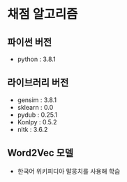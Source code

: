 # 채점 알고리즘

## 파이썬 버전
+ python : 3.8.1

## 라이브러리 버전
+ gensim : 3.8.1
+ sklearn : 0.0
+ pydub : 0.25.1
+ Konlpy : 0.5.2
+ nltk : 3.6.2

## Word2Vec 모델
* 한국어 위키피디아 말뭉치를 사용해 학습 
